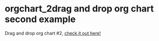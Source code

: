 # orgchart_2drag and drop org chart second example
Drag and drop org chart #2, [check it out here!](https://gregbabcock.github.io/orgchart_2/)
